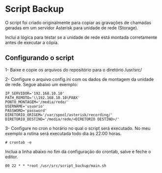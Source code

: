 # Script Backup

O script foi criado originalmente para copiar as gravações de chamadas geradas em um servidor Asterisk para unidade
de rede (Storage).

Inclui a lógica para testar se a unidade de rede está montada corretamente antes de executar a cópia.


## Configurando o script

1- Baixe e copie os arquivos do repositório para o diretório /usr/src/

2- Configure o arquivo config.ini com os dados de montagem da unidade de rede. Segue abaixo um exemplo:
```
IP_SERVIDOR='192.168.10.10'
PATH_REMOTO='\\192.168.10.10\PABX'
PONTO_MONTAGEM='/media/rede/'
USERNAME='usuario'
PASSWORD='password'
DIRETORIO_ORIGEM='/var/spool/asterisk/recording/'
DIRETORIO_DESTINO='/media/rede/<DIRETORIO DESTINO>/'
```

3- Configure no cron o horário no qual o script será executado. No meu exemplo a rotina será executada todo dia às 22:00 horas.

`# crontab -e`

Inclua a linha abaixo no fim da configuração do crontab, salve e feche o editor.

`00 22 * * *root /usr/src/script_backup/main.sh`